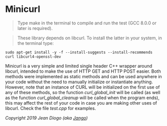 # Minicurl

> Type make in the terminal to compile and run the test (GCC 8.0.0 or later is required).

> These library depends on libcurl. To install the latter in your system, in the terminal type:

	sudo apt-get install -y -f --install-suggests --install-recommends curl libcurl4-openssl-dev

Minicurl is a very simple and limited single header C++ wrapper around libcurl, intended to make the use of HTTP GET and HTTP POST easier. Both methods were implemented as static methods and can be used anywhere in your code without the need to manually initialize or instantiate anything. However, note that an instance of CURL will be initialized on the first use of any of these methods, so the function *curl_global_init* will be called (as well as the function *curl_global_cleanup* will be called when the program ends), this may affect the rest of your code in case you are making other uses of libcurl. Check the file *test.cpp* for examples.

*Copyright 2019 Jean Diogo (aka [Jango](mailto:jeandiogo@gmail.com))*
